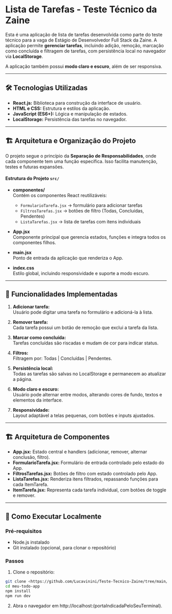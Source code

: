 # Lista de Tarefas - Teste Técnico da Zaine

Esta é uma aplicação de lista de tarefas desenvolvida como parte do teste técnico para a vaga de Estágio de Desenvolvedor Full Stack da Zaine. A aplicação permite **gerenciar tarefas**, incluindo adição, remoção, marcação como concluída e filtragem de tarefas, com persistência local no navegador via **LocalStorage**.

A aplicação também possui **modo claro e escuro**, além de ser responsiva.

---

## 🛠️ Tecnologias Utilizadas

* **React.js:** Biblioteca para construção da interface de usuário.
* **HTML e CSS:** Estrutura e estilos da aplicação.
* **JavaScript (ES6+):** Lógica e manipulação de estados.
* **LocalStorage:** Persistência das tarefas no navegador.

---

## 🏗️ Arquitetura e Organização do Projeto

O projeto segue o princípio da **Separação de Responsabilidades**, onde cada componente tem uma função específica. Isso facilita manutenção, testes e futuras expansões.

#### Estrutura do Projeto `src/`

- **componentes/**  
  Contém os componentes React reutilizáveis:  
  - `FormularioTarefa.jsx` → formulário para adicionar tarefas  
  - `FiltrosTarefas.jsx` → botões de filtro (Todas, Concluídas, Pendentes)  
  - `ListaTarefas.jsx` → lista de tarefas com itens individuais  

- **App.jsx**  
  Componente principal que gerencia estados, funções e integra todos os componentes filhos.

- **main.jsx**  
  Ponto de entrada da aplicação que renderiza o App.

- **index.css**  
  Estilo global, incluindo responsividade e suporte a modo escuro.

---

## 🔐 Funcionalidades Implementadas

1. **Adicionar tarefa:**  
   Usuário pode digitar uma tarefa no formulário e adicioná-la à lista.

2. **Remover tarefa:**  
   Cada tarefa possui um botão de remoção que exclui a tarefa da lista.

3. **Marcar como concluída:**  
   Tarefas concluídas são riscadas e mudam de cor para indicar status.

4. **Filtros:**  
   Filtragem por: Todas | Concluídas | Pendentes.

5. **Persistência local:**  
   Todas as tarefas são salvas no LocalStorage e permanecem ao atualizar a página.

6. **Modo claro e escuro:**  
   Usuário pode alternar entre modos, alterando cores de fundo, textos e elementos da interface.

7. **Responsividade:**  
   Layout adaptável a telas pequenas, com botões e inputs ajustados.

---

## 🏗️ Arquitetura de Componentes

- **App.jsx:** Estado central e handlers (adicionar, remover, alternar conclusão, filtro).  
- **FormularioTarefa.jsx:** Formulário de entrada controlado pelo estado do App.  
- **FiltrosTarefas.jsx:** Botões de filtro com estado controlado pelo App.  
- **ListaTarefas.jsx:** Renderiza itens filtrados, repassando funções para cada ItemTarefa.  
- **ItemTarefa.jsx:** Representa cada tarefa individual, com botões de toggle e remover.
  
---

## 🚀 Como Executar Localmente

### Pré-requisitos
- Node.js instalado
- Git instalado (opcional, para clonar o repositório)

### Passos
1. Clone o repositório:
   
```bash
git clone <https://github.com/Lucavinini/Teste-Tecnico-Zaine/tree/main/teste-zaine-estagio>
cd meu-todo-app
npm install
npm run dev
```

2. Abra o navegador em http://localhost:(portaIndicadaPeloSeuTerminal).
